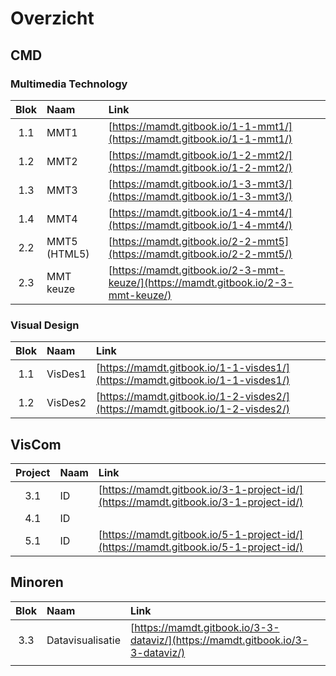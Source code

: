 # Overzicht

## CMD

### Multimedia Technology

| Blok | Naam | Link |
| :---: | :--- | :--- |
| 1.1 | MMT1 | [https://mamdt.gitbook.io/1-1-mmt1/](https://mamdt.gitbook.io/1-1-mmt1/) |
| 1.2 | MMT2 | [https://mamdt.gitbook.io/1-2-mmt2/](https://mamdt.gitbook.io/1-2-mmt2/) |
| 1.3 | MMT3 | [https://mamdt.gitbook.io/1-3-mmt3/](https://mamdt.gitbook.io/1-3-mmt3/) |
| 1.4 | MMT4 | [https://mamdt.gitbook.io/1-4-mmt4/](https://mamdt.gitbook.io/1-4-mmt4/) |
| 2.2 | MMT5 \(HTML5\) | [https://mamdt.gitbook.io/2-2-mmt5](https://mamdt.gitbook.io/2-2-mmt5/) |
| 2.3 | MMT keuze | [https://mamdt.gitbook.io/2-3-mmt-keuze/](https://mamdt.gitbook.io/2-3-mmt-keuze/) |

### Visual Design

| Blok | Naam | Link |
| :---: | :--- | :--- |
| 1.1 | VisDes1 | [https://mamdt.gitbook.io/1-1-visdes1/](https://mamdt.gitbook.io/1-1-visdes1/) |
| 1.2 | VisDes2 | [https://mamdt.gitbook.io/1-2-visdes2/](https://mamdt.gitbook.io/1-2-visdes2/) |

## VisCom

| Project | Naam | Link |
| :---: | :--- | :--- |
| 3.1 | ID | [https://mamdt.gitbook.io/3-1-project-id/](https://mamdt.gitbook.io/3-1-project-id/) |
| 4.1 | ID |  |
| 5.1 | ID | [https://mamdt.gitbook.io/5-1-project-id/](https://mamdt.gitbook.io/5-1-project-id/) |

## Minoren



| Blok | Naam | Link |
| :---: | :--- | :--- |
| 3.3 | Datavisualisatie | [https://mamdt.gitbook.io/3-3-dataviz/](https://mamdt.gitbook.io/3-3-dataviz/) |
|  |  |  |

